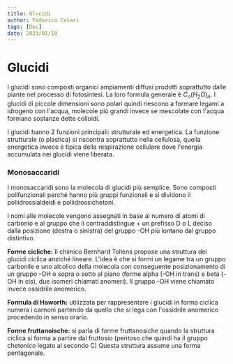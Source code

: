 ```yaml
---
title: Glucidi
author: Federico Cesari
tags: [Doc]
date: 2023/01/10
---
```

# Glucidi
I glucidi sono composti organici ampiamenti diffusi prodotti  soprattutto dalle piante nel processo di fotosintesi. La loro formula generale è $C_n(H_2O)_n$. 
I glucidi di piccole dimensioni sono polari quindi riescono a formare legami a idrogeno con l'acqua, molecole più grandi invece se mescolate con l'acqua formano sostanze dette colloidi.

I glucidi hanno 2 funzioni principali: strutturale ed energetica. La funzione strutturale (o plastica) si riscontra soprattutto nella cellulosa, quella energetica invece è tipica della respirazione cellulare dove l'energia accumulata nei glucidi viene liberata.

### Monosaccaridi
I monosaccaridi sono la molecola di glucidi più semplice. Sono composti polifunzionali perché hanno più gruppi funzionali e si dividono il poliidrossialdeidi e poliidrossichetoni.

I nomi alle molecole vengono assegnati in base al numero di atomi di carbonio e al gruppo che li contraddistingue + un prefisso D o L deciso dalla posizione (destra o sinistra) del gruppo -OH più lontano dal gruppo distintivo.

**Forme cicliche:** Il chimico Bernhard Tollens propose una struttura dei glucidi ciclica anziché lineare. L'idea è che si formi un legame tra un gruppo carbonile e uno alcolico della molecola con conseguente posizionamento di un gruppo -OH o sopra o sotto al piano (forme alpha (-OH in trans) e beta (-OH in cis), due isomeri chiamati anomeri). Il gruppo -OH viene chiamato invece ossidrile anomerico. 

**Formula di Haworth:** utilizzata per rappresentare i glucidi in forma ciclica numera i carnoni partendo da quello che si lega con l'ossidrile anomerico procedendo in senso orario.

**Forme fruttanoische:** si parla di forme fruttanosiche quando la struttura ciclica si forma a partire dal fruttosio (pentoso che quindi ha il gruppo chetonico legato al secondo C) Questa struttura assume una forma pentagonale.
